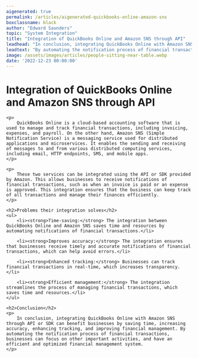 ```yaml
---
aigenerated: true
permalink: /articles/aigenerated-quickbooks-online-amazon-sns
boxclassname: black
author: "Edward Saunders"
topic: "System Integration"
title: "Integration of QuickBooks Online and Amazon SNS through API"
leadhead: "In conclusion, integrating QuickBooks Online with Amazon SNS through API or SDK can benefit businesses by saving time, increasing accuracy, enhancing tracking, and improving financial management"
leadtext: "By automating the notification process of financial transactions, businesses can focus on other important activities, and have an efficient and optimized financial management system."
image: /assets/images/articles/people-sitting-near-table.webp
date: '2022-12-23 00:00:00'
---
```

<div class="arttext">	<h1>Integration of QuickBooks Online and Amazon SNS through API</h1>
	
	<p>
		QuickBooks Online is a cloud-based accounting software that is used to manage and track financial transactions, including invoicing, expenses, and payroll. On the other hand, Amazon SNS (Simple Notification Service) is a messaging service used for distributed applications and microservices. It enables the sending and receiving of messages to and from various distributed computing services, including email, HTTP endpoints, SMS, and mobile apps.
	</p>
	
	<p>
		These two services can be integrated using the API or SDK provided by Amazon. This allows businesses to receive notifications of financial transactions, such as when an invoice is paid or an expense is approved. This integration ensures that the business can keep track of all transactions and manage their finances efficiently.
	</p>
	
	<h2>Problems their integration solves</h2>
	<ul>
		<li><strong>Time-saving:</strong> The integration between QuickBooks Online and Amazon SNS saves time and resources by automating notifications of financial transactions.</li>

		<li><strong>Improves accuracy:</strong> The integration ensures that businesses receive timely and accurate notifications of financial transactions, which can help avoid errors.</li>

		<li><strong>Enhanced tracking:</strong> Businesses can track financial transactions in real-time, which increases transparency.</li>

		<li><strong>Efficient management:</strong> The integration streamlines the process of managing financial transactions, which saves time and resources.</li>
	</ul>
	
	<h2>Conclusion</h2>
	<p>
		In conclusion, integrating QuickBooks Online with Amazon SNS through API or SDK can benefit businesses by saving time, increasing accuracy, enhancing tracking, and improving financial management. By automating the notification process of financial transactions, businesses can focus on other important activities, and have an efficient and optimized financial management system. 
	</p>
</div>